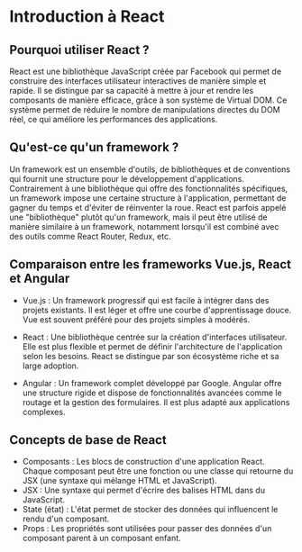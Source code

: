 # Introduction à React

## Pourquoi utiliser React ?

React est une bibliothèque JavaScript créée par Facebook qui permet de construire des interfaces utilisateur interactives de manière simple et rapide. Il se distingue par sa capacité à mettre à jour et rendre les composants de manière efficace, grâce à son système de Virtual DOM. Ce système permet de réduire le nombre de manipulations directes du DOM réel, ce qui améliore les performances des applications.

## Qu'est-ce qu'un framework ?

Un framework est un ensemble d'outils, de bibliothèques et de conventions qui fournit une structure pour le développement d'applications. Contrairement à une bibliothèque qui offre des fonctionnalités spécifiques, un framework impose une certaine structure à l'application, permettant de gagner du temps et d'éviter de réinventer la roue. React est parfois appelé une "bibliothèque" plutôt qu'un framework, mais il peut être utilisé de manière similaire à un framework, notamment lorsqu'il est combiné avec des outils comme React Router, Redux, etc.

## Comparaison entre les frameworks Vue.js, React et Angular

- Vue.js : Un framework progressif qui est facile à intégrer dans des projets existants. Il est léger et offre une courbe d'apprentissage douce. Vue est souvent préféré pour des projets simples à modérés.

- React : Une bibliothèque centrée sur la création d'interfaces utilisateur. Elle est plus flexible et permet de définir l'architecture de l'application selon les besoins. React se distingue par son écosystème riche et sa large adoption.

- Angular : Un framework complet développé par Google. Angular offre une structure rigide et dispose de fonctionnalités avancées comme le routage et la gestion des formulaires. Il est plus adapté aux applications complexes.

## Concepts de base de React

- Composants : Les blocs de construction d'une application React. Chaque composant peut être une fonction ou une classe qui retourne du JSX (une syntaxe qui mélange HTML et JavaScript).
- JSX : Une syntaxe qui permet d'écrire des balises HTML dans du JavaScript.
- State (état) : L'état permet de stocker des données qui influencent le rendu d'un composant.
- Props : Les propriétés sont utilisées pour passer des données d'un composant parent à un composant enfant.
